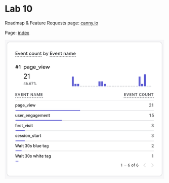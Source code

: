 # Lab 10

Roadmap & Feature Requests page: [canny.io](https://cse110-lab10-piaox.canny.io/)

Page: [index](https://piaox.github.io/Lab10_Starter/)

![Event data](screenshots/google-analytics.png)
